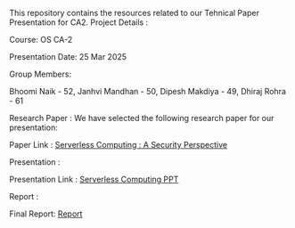 This repository contains the resources related to our Tehnical Paper Presentation for CA2. 
Project Details :

Course: OS CA-2

Presentation Date: 25 Mar 2025

Group Members:

Bhoomi Naik - 52,
Janhvi Mandhan - 50,
Dipesh Makdiya - 49,
Dhiraj Rohra - 61



Research Paper :
We have selected the following research paper for our presentation:

Paper Link : [Serverless Computing : A Security Perspective](https://journalofcloudcomputing.springeropen.com/articles/10.1186/s13677-022-00347-w)


Presentation :

Presentation Link : [Serverless Computing PPT](https://docs.google.com/presentation/d/1IdI31IArYcuXNuenMvFhayyhJIyDsz_u/edit?usp=drive_link&ouid=100427779092868442215&rtpof=true&sd=true)



Report :

Final Report: [Report](https://drive.google.com/file/d/1kjofj5ANE8qhDiGBZ6oVbRYnJqvp1xMB/view?usp=drive_link)

